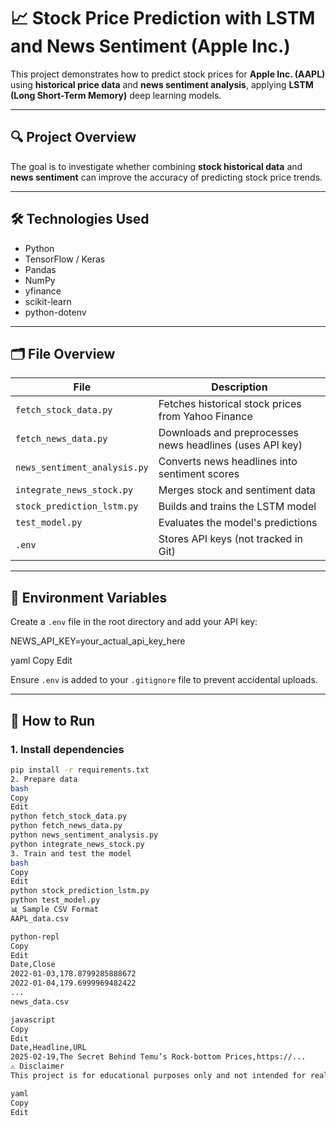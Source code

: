 # 📈 Stock Price Prediction with LSTM and News Sentiment (Apple Inc.)

This project demonstrates how to predict stock prices for **Apple Inc. (AAPL)** using **historical price data** and **news sentiment analysis**, applying **LSTM (Long Short-Term Memory)** deep learning models.

---

## 🔍 Project Overview

The goal is to investigate whether combining **stock historical data** and **news sentiment** can improve the accuracy of predicting stock price trends.

---

## 🛠 Technologies Used

- Python
- TensorFlow / Keras
- Pandas
- NumPy
- yfinance
- scikit-learn
- python-dotenv

---

## 🗂 File Overview

| File | Description |
|------|-------------|
| `fetch_stock_data.py` | Fetches historical stock prices from Yahoo Finance |
| `fetch_news_data.py` | Downloads and preprocesses news headlines (uses API key) |
| `news_sentiment_analysis.py` | Converts news headlines into sentiment scores |
| `integrate_news_stock.py` | Merges stock and sentiment data |
| `stock_prediction_lstm.py` | Builds and trains the LSTM model |
| `test_model.py` | Evaluates the model's predictions |
| `.env` | Stores API keys (not tracked in Git) |

---

## 🔐 Environment Variables

Create a `.env` file in the root directory and add your API key:

NEWS_API_KEY=your_actual_api_key_here

yaml
Copy
Edit

Ensure `.env` is added to your `.gitignore` file to prevent accidental uploads.

---

## 🧪 How to Run

### 1. Install dependencies

```bash
pip install -r requirements.txt
2. Prepare data
bash
Copy
Edit
python fetch_stock_data.py
python fetch_news_data.py
python news_sentiment_analysis.py
python integrate_news_stock.py
3. Train and test the model
bash
Copy
Edit
python stock_prediction_lstm.py
python test_model.py
📊 Sample CSV Format
AAPL_data.csv

python-repl
Copy
Edit
Date,Close
2022-01-03,178.8799285888672
2022-01-04,179.6999969482422
...
news_data.csv

javascript
Copy
Edit
Date,Headline,URL
2025-02-19,The Secret Behind Temu’s Rock-bottom Prices,https://...
⚠️ Disclaimer
This project is for educational purposes only and not intended for real-world financial trading or investment decisions.

yaml
Copy
Edit
